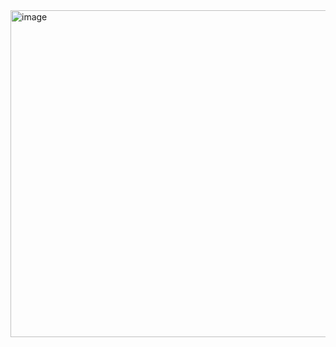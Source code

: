 <img width="523" alt="image" src="https://github.com/whxhlgy/cs143PAs/assets/69005296/04c8a91d-a8e6-4e44-b3cd-5c3551fb16a4">
